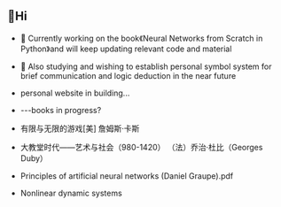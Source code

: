 ##  👋Hi

<!--
**nocounter87/nocounter87** is a ✨ _special_ ✨ repository because its `README.md` (this file) appears on your GitHub profile.

Here are some ideas to get you started:

- 🔭 I’m currently working on ...
- 🌱 I’m currently learning ...
- 👯 I’m looking to collaborate on ...
- 🤔 I’m looking for help with ...
- 💬 Ask me about ...
- 📫 How to reach me: ...
- 😄 Pronouns: ...
- ⚡ Fun fact: ...
-->
- 🔭 Currently working on the book《Neural Networks from Scratch in Python》and will keep updating relevant code and material 
- 🤔 Also studying and wishing to establish personal symbol system for brief communication and logic deduction in the near future
- personal website in building...

- ---books in progress?
- 有限与无限的游戏[美] 詹姆斯·卡斯
- 大教堂时代——艺术与社会（980-1420） （法）乔治·杜比（Georges Duby）
- Principles of artificial neural networks (Daniel Graupe).pdf
- Nonlinear dynamic systems
